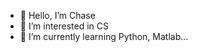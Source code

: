 - 👋 Hello, I’m Chase
- 👀 I’m interested in CS
- 🌱 I’m currently learning Python, Matlab...

<!---
MikasaMumei/MikasaMumei is a ✨ special ✨ repository because its `README.md` (this file) appears on your GitHub profile.
You can click the Preview link to take a look at your changes.
--->
